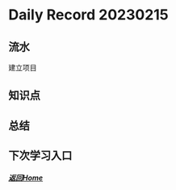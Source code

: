
Daily Record 20230215
=====================

## 流水

建立项目

## 知识点



## 总结



## 下次学习入口



##### [返回Home](../../../README.md)


